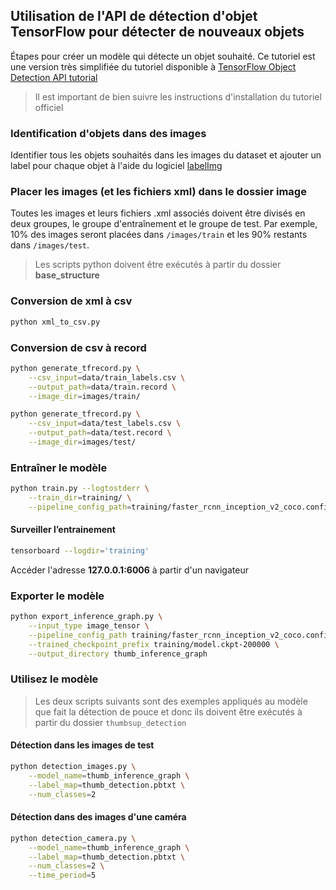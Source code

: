 ## Utilisation de l'API de détection d'objet TensorFlow pour détecter de nouveaux objets
Étapes pour créer un modèle qui détecte un objet souhaité. Ce tutoriel est une version très simplifiée du tutoriel disponible à [TensorFlow Object Detection API tutorial](https://tensorflow-object-detection-api-tutorial.readthedocs.io/en/latest/index.html)

> Il est important de bien suivre les instructions d'installation du tutoriel officiel

### Identification d'objets dans des images

Identifier tous les objets souhaités dans les images du dataset et ajouter un label pour chaque objet à l'aide du logiciel [labelImg](https://pypi.org/project/labelImg/)

### Placer les images (et les fichiers xml) dans le dossier image

Toutes les images et leurs fichiers .xml associés doivent être divisés en deux groupes, le groupe d'entraînement et le groupe de test. Par exemple, 10% des images seront placées dans `/images/train` et les 90% restants dans `/images/test`.

> Les scripts python doivent être exécutés à partir du dossier **base_structure**

###  Conversion de **xml** à **csv**

```sh
python xml_to_csv.py
```

###  Conversion de **csv** à **record**

```sh
python generate_tfrecord.py \
	--csv_input=data/train_labels.csv \
	--output_path=data/train.record \
	--image_dir=images/train/
```

```sh
python generate_tfrecord.py \
	--csv_input=data/test_labels.csv \
	--output_path=data/test.record \
	--image_dir=images/test/
```

### Entraîner le modèle

```sh
python train.py --logtostderr \
	--train_dir=training/ \
	--pipeline_config_path=training/faster_rcnn_inception_v2_coco.config
```

#### Surveiller l’entrainement

```sh
tensorboard --logdir='training'
```
Accéder l'adresse **127.0.0.1:6006** à partir d'un navigateur

### Exporter le modèle

```sh
python export_inference_graph.py \
    --input_type image_tensor \
    --pipeline_config_path training/faster_rcnn_inception_v2_coco.config \
    --trained_checkpoint_prefix training/model.ckpt-200000 \
    --output_directory thumb_inference_graph
```

### Utilisez le modèle

> Les deux scripts suivants sont des exemples appliqués au modèle que fait la détection de pouce et donc ils doivent être exécutés à partir du dossier `thumbsup_detection`

#### Détection dans les images de test

```sh
python detection_images.py \
	--model_name=thumb_inference_graph \
	--label_map=thumb_detection.pbtxt \
	--num_classes=2
```

#### Détection dans des images d'une caméra

```sh
python detection_camera.py \
	--model_name=thumb_inference_graph \
	--label_map=thumb_detection.pbtxt \
	--num_classes=2 \
	--time_period=5
```
